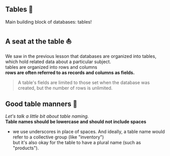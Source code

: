 ##  Tables :rainbow:
Main building block of databases: tables!

## A seat at the table :boat:
We saw in the previous lesson that databases are organized into tables, which hold related data about a particular subject.<br/>
tables are organized into rows and columns<br/>
**rows are often referred to as records and columns as fields.**

> A table's fields are limited to those set when the database was created, but the number of rows is unlimited.

## Good table manners :carousel_horse:
*Let's talk a little bit about table naming.* <br/>
**Table names should be lowercase and should not include spaces**
- we use underscores in place of spaces. And ideally, a table name would refer to a collective group (like "inventory")<br/> but it's also okay for the table to have a plural name (such as "products").
